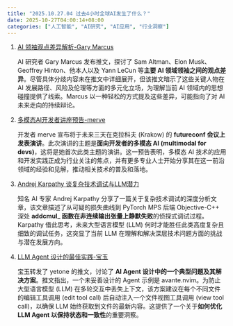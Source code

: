 ```yaml
---
title: "2025.10.27.04 过去4小时全球AI发生了什么？"
date: 2025-10-27T04:00:14+08:00
categories: ["人工智能", "AI研究", "AI应用", "行业洞察"]
---
```


1.  [AI 领袖观点差异解析-Gary Marcus](https://x.com/GaryMarcus/status/1982518468013597138)

    AI 研究者 Gary Marcus 发布推文，探讨了 Sam Altman、Elon Musk、Geoffrey Hinton、他本人以及 Yann LeCun 等**主要 AI 领域领袖之间的观点差异**。尽管具体分歧内容未在推文中详细展开，但该推文暗示了这些关键人物在 AI 发展路径、风险及伦理等方面的多元化立场，为理解当前 AI 领域内的思想碰撞提供了线索。Marcus 以一种轻松的方式提及这些差异，可能指向了对 AI 未来走向的持续辩论。

2.  [多模态AI开发者讲座预告-merve](https://x.com/mervenoyann/status/1982483920101990616)

    开发者 merve 宣布将于未来三天在克拉科夫 (Krakow) 的 **futureconf 会议上发表演讲**。此次演讲的主题是**面向开发者的多模态 AI (multimodal for devs)**，这将是她首次此类主题的演讲。这一预告表明，多模态 AI 技术的应用和开发实践正成为行业关注的焦点，并有更多专业人士开始分享其在这一前沿领域的经验和见解，推动相关技术的普及和落地。

3.  [Andrej Karpathy 谈复杂技术调试与LLM潜力](https://x.com/karpathy/status/1982483540899237981)

    知名 AI 专家 Andrej Karpathy 分享了一篇关于复杂技术调试的深度分析文章，该文章描述了从可疑的损失曲线到 PyTorch MPS 后端 Objective-C++ 深处 **addcmul_ 函数在非连续输出张量上静默失败**的侦探式调试过程。Karpathy 借此思考，未来大型语言模型 (LLM) 何时才能胜任此类高度复杂且细致的调试任务，这突显了当前 LLM 在理解和解决深层技术问题方面的挑战与潜在发展方向。

4.  [LLM Agent 设计的最佳实践-宝玉](https://x.com/dotey/status/1982480497088631062)

    宝玉转发了 yetone 的推文，讨论了 **AI Agent 设计中的一个典型问题及其解决方案**。推文指出，一个未妥善设计的 Agent 示例是 avante.nvim。为防止大型语言模型 (LLM) 在多轮交互中丢失上下文，该方案建议在每个不同文件的编辑工具调用 (edit tool call) 后自动注入一个文件视图工具调用 (view tool call)，以确保 LLM 始终获取到文件的最新内容。这提供了一个关于**如何优化 LLM Agent 以保持状态和一致性**的重要洞察。